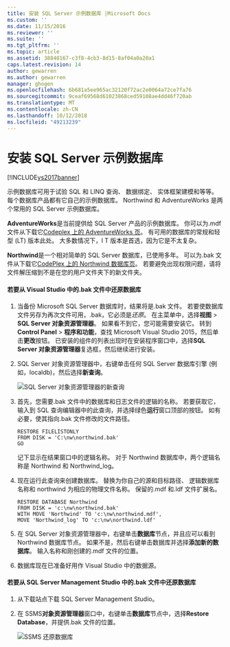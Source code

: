 ```yaml
---
title: 安装 SQL Server 示例数据库 |Microsoft Docs
ms.custom: ''
ms.date: 11/15/2016
ms.reviewer: ''
ms.suite: ''
ms.tgt_pltfrm: ''
ms.topic: article
ms.assetid: 38840167-c3f8-4cb3-8d15-8af04a0a20a1
caps.latest.revision: 14
author: gewarren
ms.author: gewarren
manager: ghogen
ms.openlocfilehash: 6b681a5ee965ac32120f72ac2e0064a72ce7fa76
ms.sourcegitcommit: 9ceaf69568d61023868ced59108ae4dd46f720ab
ms.translationtype: MT
ms.contentlocale: zh-CN
ms.lasthandoff: 10/12/2018
ms.locfileid: "49213239"
---
```

# <a name="install-sql-server-sample-databases"></a>安装 SQL Server 示例数据库
[!INCLUDE[vs2017banner](../includes/vs2017banner.md)]

  
示例数据库可用于试验 SQL 和 LINQ 查询、 数据绑定、 实体框架建模和等等。  每个数据库产品都有它自己的示例数据库。 Northwind 和 AdventureWorks 是两个常用的 SQL Server 示例数据库。  
  
 **AdventureWorks**是当前提供给 SQL Server 产品的示例数据库。 你可以为.mdf 文件从下载它[Codeplex 上的 AdventureWorks 页](http://msftdbprodsamples.codeplex.com/)。 有可用的数据库的常规和轻型 (LT) 版本此处。 大多数情况下，l T 版本是首选，因为它是不太复杂。  
  
 **Northwind**是一个相对简单的 SQL Server 数据库，已使用多年。 可以为.bak 文件从下载它[CodePlex 上的 Northwind 数据库页](https://northwinddatabase.codeplex.com/)。 若要避免出现权限问题，请将文件解压缩到不是在您的用户文件夹下的新文件夹。  
  
#### <a name="to-restore-a-database-from-a-bak-file-in-visual-studio"></a>若要从 Visual Studio 中的.bak 文件中还原数据库  
  
1.  当备份 Microsoft SQL Server 数据库时，结果将是.bak 文件。 若要使数据库文件另存为再次文件可用，.bak，它必须是*还原*。 在主菜单中，选择**视图** > **SQL Server 对象资源管理器**。 如果看不到它，您可能需要安装它。 转到**Control Panel** > **程序和功能**，查找 Microsoft Visual Studio 2015，然后单击**更改**按钮。 已安装的组件的列表出现时在安装程序窗口中，选择**SQL Server 对象资源管理器**复选框，然后继续进行安装。  
  
2.  SQL Server 对象资源管理器中，右键单击任何 SQL Server 数据库引擎 (例如，localdb)，然后选择**新查询**。  
  
     ![SQL Server 对象资源管理器的新查询](../data-tools/media/raddata-sql-server-object-explorer-new-query.png "raddata SQL Server 对象资源管理器的新查询")  
  
3.  首先，您需要.bak 文件中的数据库和日志文件的逻辑的名称。 若要获取它，输入到 SQL 查询编辑器中的此查询，并选择绿色**运行**窗口顶部的按钮。 如有必要，使其指向.bak 文件修改的文件路径。  
  
    ```  
    RESTORE FILELISTONLY  
    FROM DISK = 'C:\nw\northwind.bak'  
    GO  
    ```  
  
     记下显示在结果窗口中的逻辑名称。  对于 Northwind 数据库中，两个逻辑名称是 Northwind 和 Northwind_log。  
  
4.  现在运行此查询来创建数据库。 替换为你自己的源和目标路径、 逻辑数据库名称和 northwind 为相应的物理文件名称。 保留的.mdf 和.ldf 文件扩展名。  
  
    ```  
    RESTORE DATABASE Northwind  
    FROM DISK = 'c:\nw\northwind.bak'  
    WITH MOVE 'Northwind' TO 'c:\nw\northwind.mdf',  
    MOVE 'Northwind_log' TO 'c:\nw\northwind.ldf'  
    ```  
  
5.  在 SQL Server 对象资源管理器中，右键单击**数据库**节点，并且应可以看到 Northwind 数据库节点。 如果不是，然后右键单击数据库并选择**添加新的数据库**。 输入名称和刚创建的.mdf 文件的位置。  
  
6.  数据库现在已准备好用作 Visual Studio 中的数据源。  
  
#### <a name="to-restore-a-database-from-a-bak-file-in-sql-server-management-studio"></a>若要从 SQL Server Management Studio 中的.bak 文件中还原数据库  
  
1.  从下载站点下载 SQL Server Management Studio。  
  
2.  在 SSMS**对象资源管理器**窗口中，右键单击**数据库**节点中，选择**Restore Database**，并提供.bak 文件的位置。  
  
     ![SSMS 还原数据库](../data-tools/media/raddata-ssms-restore-database.png "raddata SSMS 还原数据库")

